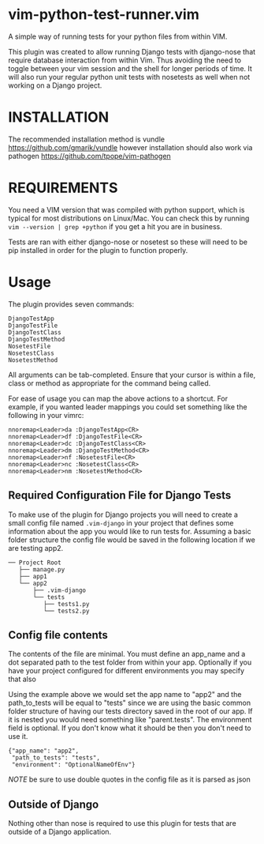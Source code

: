 vim-python-test-runner.vim
==========
A simple way of running tests for your python files from within VIM.

This plugin was created to allow running Django tests with django-nose that 
require database interaction from within Vim. Thus avoiding the need to toggle 
between your vim session and the shell for longer periods of time. It will 
also run your regular python unit tests with nosetests as well when not 
working on a Django project.

INSTALLATION
============

The recommended installation method is vundle <https://github.com/gmarik/vundle>
however installation should also work via pathogen <https://github.com/tpope/vim-pathogen>

REQUIREMENTS
============

You need a VIM version that was compiled with python support, which is typical 
for most distributions on Linux/Mac.  You can check this by running 
``vim --version | grep +python``
if you get a hit you are in business.

Tests are ran with either django-nose or nosetest so these will need to be 
pip installed in order for the plugin to function properly. 

Usage
=====

The plugin provides seven commands:

    DjangoTestApp
    DjangoTestFile
    DjangoTestClass
    DjangoTestMethod
    NosetestFile
    NosetestClass
    NosetestMethod

All arguments can be tab-completed. Ensure that your cursor is within a 
file, class or method as appropriate for the command being called.

For ease of usage you can map the above actions to a shortcut. For example, 
if you wanted leader mappings you could set something like the following in 
your vimrc:

    nnoremap<Leader>da :DjangoTestApp<CR>
    nnoremap<Leader>df :DjangoTestFile<CR>
    nnoremap<Leader>dc :DjangoTestClass<CR>
    nnoremap<Leader>dm :DjangoTestMethod<CR>
    nnoremap<Leader>nf :NosetestFile<CR>
    nnoremap<Leader>nc :NosetestClass<CR>
    nnoremap<Leader>nm :NosetestMethod<CR>

Required Configuration File for Django Tests
--------------------------------------------
To make use of the plugin for Django projects you will need to create a small 
config file named ``.vim-django`` in your project that defines some information
about the app you would like to run tests for. Assuming a basic folder 
structure the config file would be saved in the following location if we are 
testing app2.
```
── Project Root
   ├── manage.py
   ├── app1
   └── app2
       ├── .vim-django
       └── tests
          ├── tests1.py
          └── tests2.py
```

Config file contents
------------------
The contents of the file are minimal. You must define an app_name and 
a dot separated path to the test folder from within your app. Optionally if you
have your project configured for different environments you may specify that also 

Using the example above we would set the app name to "app2" and the path_to_tests
will be equal to "tests" since we are using the basic common folder structure of 
having our tests directory saved in the root of our app. If it is nested you would
need something like "parent.tests". The environment field is optional. If you don't
know what it should be then you don't need to use it. 

```
{"app_name": "app2",
 "path_to_tests": "tests",
 "environment": "OptionalNameOfEnv"}
```
*NOTE* be sure to use double quotes in the config file as it is parsed as json

Outside of Django
-----------------
Nothing other than nose is required to use this plugin for tests that are 
outside of a Django application.

